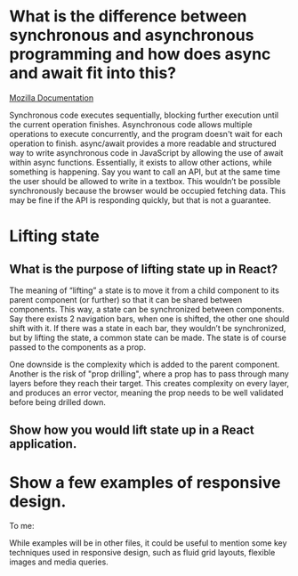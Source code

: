 # What is the difference between synchronous and asynchronous programming and how does async and await fit into this?

[Mozilla Documentation](https://developer.mozilla.org/en-US/docs/Learn/JavaScript/Asynchronous/Introducing)

Synchronous code executes sequentially, blocking further execution until the current operation finishes. Asynchronous code allows multiple operations to execute concurrently, and the program doesn't wait for each operation to finish.
async/await provides a more readable and structured way to write asynchronous code in JavaScript by allowing the use of await within async functions.
Essentially, it exists to allow other actions, while something is happening. Say you want to call an API, but at the same time the user should be allowed to write in a textbox. This wouldn’t be possible synchronously because the browser would be occupied fetching data. This may be fine if the API is responding quickly, but that is not a guarantee.

# Lifting state

## What is the purpose of lifting state up in React?

The meaning of “lifting” a state is to move it from a child component to its parent component (or further) so that it can be shared between components. This way, a state can be synchronized between components. Say there exists 2 navigation bars, when one is shifted, the other one should shift with it. If there was a state in each bar, they wouldn’t be synchronized, but by lifting the state, a common state can be made. The state is of course passed to the components as a prop.

One downside is the complexity which is added to the parent component. Another is the risk of "prop drilling", where a prop has to pass through many layers before they reach their target. This creates complexity on every layer, and produces an error vector, meaning the prop needs to be well validated before being drilled down.

## Show how you would lift state up in a React application.

# Show a few examples of responsive design.

To me:

While examples will be in other files, it could be useful to mention some key techniques used in responsive design, such as fluid grid layouts, flexible images and media queries.
